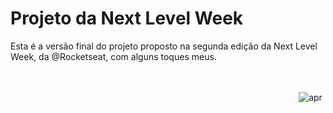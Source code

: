 # Projeto da Next Level Week

Esta é a versão final do projeto proposto na segunda edição da Next Level Week, da @Rocketseat, com alguns toques meus.

<div style="width: 100vw; display: flex; justify-content: center; margin-top: 3rem">
<img src="./images/apresentaçao.gif" alt="apr"/>
</div>
